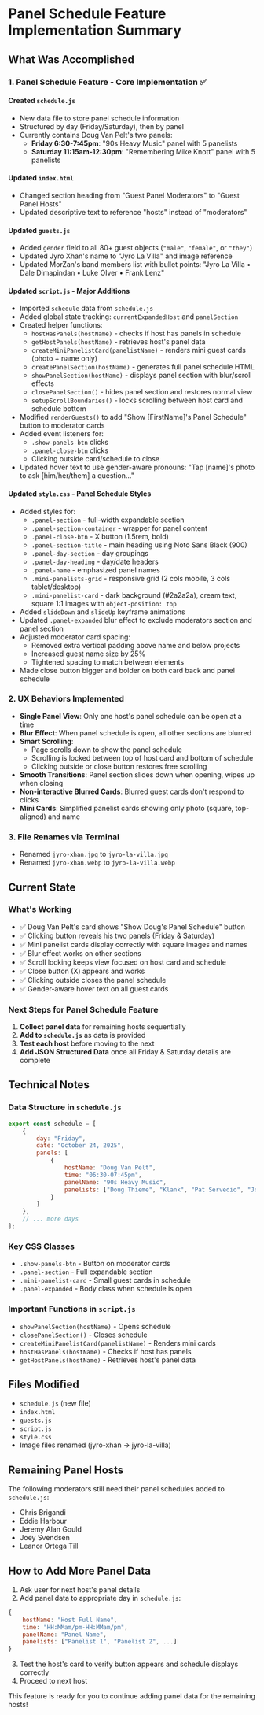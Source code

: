 # Panel Schedule Feature Implementation Summary

## What Was Accomplished

### 1. **Panel Schedule Feature - Core Implementation** ✅

#### Created `schedule.js`
- New data file to store panel schedule information
- Structured by day (Friday/Saturday), then by panel
- Currently contains Doug Van Pelt's two panels:
  - **Friday 6:30-7:45pm**: "90s Heavy Music" panel with 5 panelists
  - **Saturday 11:15am-12:30pm**: "Remembering Mike Knott" panel with 5 panelists

#### Updated `index.html`
- Changed section heading from "Guest Panel Moderators" to "Guest Panel Hosts"
- Updated descriptive text to reference "hosts" instead of "moderators"

#### Updated `guests.js`
- Added `gender` field to all 80+ guest objects (`"male"`, `"female"`, or `"they"`)
- Updated Jyro Xhan's name to "Jyro La Villa" and image reference
- Updated MorZan's band members list with bullet points: "Jyro La Villa • Dale Dimapindan • Luke Olver • Frank Lenz"

#### Updated `script.js` - Major Additions
- Imported `schedule` data from `schedule.js`
- Added global state tracking: `currentExpandedHost` and `panelSection`
- Created helper functions:
  - `hostHasPanels(hostName)` - checks if host has panels in schedule
  - `getHostPanels(hostName)` - retrieves host's panel data
  - `createMiniPanelistCard(panelistName)` - renders mini guest cards (photo + name only)
  - `createPanelSection(hostName)` - generates full panel schedule HTML
  - `showPanelSection(hostName)` - displays panel section with blur/scroll effects
  - `closePanelSection()` - hides panel section and restores normal view
  - `setupScrollBoundaries()` - locks scrolling between host card and schedule bottom
- Modified `renderGuests()` to add "Show [FirstName]'s Panel Schedule" button to moderator cards
- Added event listeners for:
  - `.show-panels-btn` clicks
  - `.panel-close-btn` clicks
  - Clicking outside card/schedule to close
- Updated hover text to use gender-aware pronouns: "Tap [name]'s photo to ask [him/her/them] a question..."

#### Updated `style.css` - Panel Schedule Styles
- Added styles for:
  - `.panel-section` - full-width expandable section
  - `.panel-section-container` - wrapper for panel content
  - `.panel-close-btn` - X button (1.5rem, bold)
  - `.panel-section-title` - main heading using Noto Sans Black (900)
  - `.panel-day-section` - day groupings
  - `.panel-day-heading` - day/date headers
  - `.panel-name` - emphasized panel names
  - `.mini-panelists-grid` - responsive grid (2 cols mobile, 3 cols tablet/desktop)
  - `.mini-panelist-card` - dark background (#2a2a2a), cream text, square 1:1 images with `object-position: top`
- Added `slideDown` and `slideUp` keyframe animations
- Updated `.panel-expanded` blur effect to exclude moderators section and panel section
- Adjusted moderator card spacing:
  - Removed extra vertical padding above name and below projects
  - Increased guest name size by 25%
  - Tightened spacing to match between elements
- Made close button bigger and bolder on both card back and panel schedule

### 2. **UX Behaviors Implemented**

- **Single Panel View**: Only one host's panel schedule can be open at a time
- **Blur Effect**: When panel schedule is open, all other sections are blurred
- **Smart Scrolling**: 
  - Page scrolls down to show the panel schedule
  - Scrolling is locked between top of host card and bottom of schedule
  - Clicking outside or close button restores free scrolling
- **Smooth Transitions**: Panel section slides down when opening, wipes up when closing
- **Non-interactive Blurred Cards**: Blurred guest cards don't respond to clicks
- **Mini Cards**: Simplified panelist cards showing only photo (square, top-aligned) and name

### 3. **File Renames via Terminal**
- Renamed `jyro-xhan.jpg` to `jyro-la-villa.jpg`
- Renamed `jyro-xhan.webp` to `jyro-la-villa.webp`

## Current State

### What's Working
- ✅ Doug Van Pelt's card shows "Show Doug's Panel Schedule" button
- ✅ Clicking button reveals his two panels (Friday & Saturday)
- ✅ Mini panelist cards display correctly with square images and names
- ✅ Blur effect works on other sections
- ✅ Scroll locking keeps view focused on host card and schedule
- ✅ Close button (X) appears and works
- ✅ Clicking outside closes the panel schedule
- ✅ Gender-aware hover text on all guest cards

### Next Steps for Panel Schedule Feature
1. **Collect panel data** for remaining hosts sequentially
2. **Add to `schedule.js`** as data is provided
3. **Test each host** before moving to the next
4. **Add JSON Structured Data** once all Friday & Saturday details are complete

## Technical Notes

### Data Structure in `schedule.js`
```javascript
export const schedule = [
    {
        day: "Friday",
        date: "October 24, 2025",
        panels: [
            {
                hostName: "Doug Van Pelt",
                time: "06:30-07:45pm",
                panelName: "90s Heavy Music",
                panelists: ["Doug Thieme", "Klank", "Pat Servedio", "Josh Hagquist", "Timothy Mann"]
            }
        ]
    },
    // ... more days
];
```

### Key CSS Classes
- `.show-panels-btn` - Button on moderator cards
- `.panel-section` - Full expandable section
- `.mini-panelist-card` - Small guest cards in schedule
- `.panel-expanded` - Body class when schedule is open

### Important Functions in `script.js`
- `showPanelSection(hostName)` - Opens schedule
- `closePanelSection()` - Closes schedule
- `createMiniPanelistCard(panelistName)` - Renders mini cards
- `hostHasPanels(hostName)` - Checks if host has panels
- `getHostPanels(hostName)` - Retrieves host's panel data

## Files Modified
- `schedule.js` (new file)
- `index.html`
- `guests.js`
- `script.js`
- `style.css`
- Image files renamed (jyro-xhan → jyro-la-villa)

## Remaining Panel Hosts

The following moderators still need their panel schedules added to `schedule.js`:
- Chris Brigandi
- Eddie Harbour
- Jeremy Alan Gould
- Joey Svendsen
- Leanor Ortega Till

## How to Add More Panel Data

1. Ask user for next host's panel details
2. Add panel data to appropriate day in `schedule.js`:
```javascript
{
    hostName: "Host Full Name",
    time: "HH:MMam/pm-HH:MMam/pm",
    panelName: "Panel Name",
    panelists: ["Panelist 1", "Panelist 2", ...]
}
```
3. Test the host's card to verify button appears and schedule displays correctly
4. Proceed to next host

This feature is ready for you to continue adding panel data for the remaining hosts!

